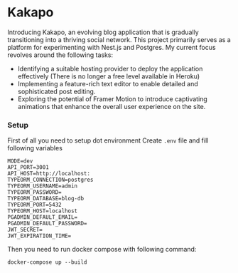 # Kakapo

Introducing Kakapo, an evolving blog application that is gradually transitioning into a thriving social network. This project primarily serves as a platform for experimenting with Nest.js and Postgres. My current focus revolves around the following tasks:
- Identifying a suitable hosting provider to deploy the application effectively (There is no longer a free level available in Heroku)
- Implementing a feature-rich text editor to enable detailed and sophisticated post editing.
- Exploring the potential of Framer Motion to introduce captivating animations that enhance the overall user experience on the site.

### Setup

First of all you need to setup dot environment
Create ``.env`` file and fill following variables

```
MODE=dev
API_PORT=3001
API_HOST=http://localhost:
TYPEORM_CONNECTION=postgres
TYPEORM_USERNAME=admin
TYPEORM_PASSWORD=
TYPEORM_DATABASE=blog-db
TYPEORM_PORT=5432
TYPEORM_HOST=localhost
PGADMIN_DEFAULT_EMAIL=
PGADMIN_DEFAULT_PASSWORD=
JWT_SECRET=
JWT_EXPIRATION_TIME=
```

Then you need to run docker compose with following command:
```
docker-compose up --build
```
